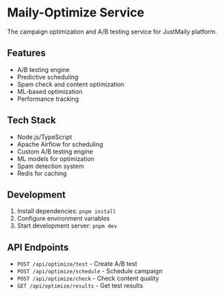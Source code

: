 # Maily-Optimize Service

The campaign optimization and A/B testing service for JustMaily platform.

## Features

- A/B testing engine
- Predictive scheduling
- Spam check and content optimization
- ML-based optimization
- Performance tracking

## Tech Stack

- Node.js/TypeScript
- Apache Airflow for scheduling
- Custom A/B testing engine
- ML models for optimization
- Spam detection system
- Redis for caching

## Development

1. Install dependencies: `pnpm install`
2. Configure environment variables
3. Start development server: `pnpm dev`

## API Endpoints

- `POST /api/optimize/test` - Create A/B test
- `POST /api/optimize/schedule` - Schedule campaign
- `POST /api/optimize/check` - Check content quality
- `GET /api/optimize/results` - Get test results